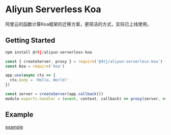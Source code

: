 # Aliyun Serverless Koa
阿里云的函数计算Koa框架的迁移方案，更简洁的方式，实际已上线使用。

## Getting Started

```javascript
npm install @4tj/aliyun-serverless-koa
```

```javascript
const { createServer, proxy } = require('@4tj/aliyun-serverless-koa')
const Koa = require('koa')

app.use(async ctx => {
  ctx.body = 'Hello, World!'
})

const server = createServer(app.callback())
module.exports.handler = (event, context, callback) => proxy(server, event, context, callback)
```

## Example

[example](examples/starter)
